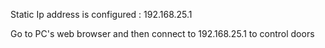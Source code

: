 Static Ip address is configured : 192.168.25.1

Go to PC's web browser and then connect to 192.168.25.1 to control doors
